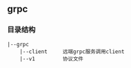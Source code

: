 ## grpc

### 目录结构

    |--grpc         
        |--client     远端grpc服务调用client
        |--v1         协议文件
